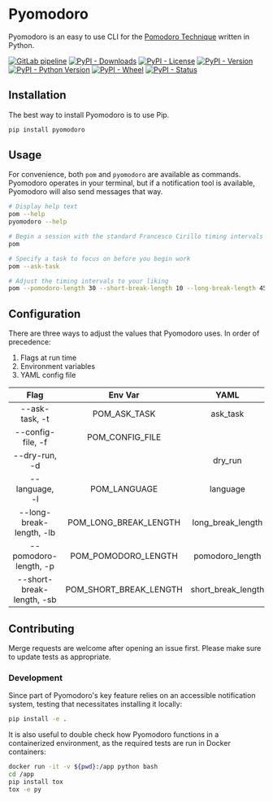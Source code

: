 # Pyomodoro
Pyomodoro is an easy to use CLI for the [Pomodoro Technique](https://francescocirillo.com/pages/pomodoro-technique) written in Python.

[![GitLab pipeline](https://img.shields.io/gitlab/pipeline/tedtramonte/pyomodoro)](https://gitlab.com/tedtramonte/pyomodoro/builds)
[![PyPI - Downloads](https://img.shields.io/pypi/dm/pyomodoro)](https://pypi.org/project/pyomodoro/)
[![PyPI - License](https://img.shields.io/pypi/l/pyomodoro)](https://choosealicense.com/licenses/mit/)
[![PyPI - Version](https://img.shields.io/pypi/v/pyomodoro)](https://gitlab.com/tedtramonte/pyomodoro/-/releases)
[![PyPI - Python Version](https://img.shields.io/pypi/pyversions/pyomodoro)](https://gitlab.com/tedtramonte/pyomodoro)
[![PyPI - Wheel](https://img.shields.io/pypi/wheel/pyomodoro)](https://gitlab.com/tedtramonte/pyomodoro)
[![PyPI - Status](https://img.shields.io/pypi/status/pyomodoro)](https://gitlab.com/tedtramonte/pyomodoro)

## Installation
The best way to install Pyomodoro is to use Pip.

```bash
pip install pyomodoro
```

## Usage
For convenience, both `pom` and `pyomodoro` are available as commands. Pyomodoro operates in your terminal, but if a notification tool is available, Pyomodoro will also send messages that way.

```bash
# Display help text
pom --help
pyomodoro --help

# Begin a session with the standard Francesco Cirillo timing intervals
pom

# Specify a task to focus on before you begin work
pom --ask-task

# Adjust the timing intervals to your liking
pom --pomodoro-length 30 --short-break-length 10 --long-break-length 45
```

## Configuration
There are three ways to adjust the values that Pyomodoro uses. In order of precedence:
1. Flags at run time
2. Environment variables
3. YAML config file

|            Flag           |         Env Var        |        YAML        |    Default   |
|:-------------------------:|:----------------------:|:------------------:|:------------:|
| --ask-task, -t            | POM_ASK_TASK           | ask_task           | False        |
| --config-file, -f         | POM_CONFIG_FILE        |                    | ~/.pyomodoro |
| --dry-run, -d             |                        | dry_run            | False        |
| --language, -l            | POM_LANGUAGE           | language           |              |
| --long-break-length, -lb  | POM_LONG_BREAK_LENGTH  | long_break_length  | 20           |
| --pomodoro-length, -p     | POM_POMODORO_LENGTH    | pomodoro_length    | 25           |
| --short-break-length, -sb | POM_SHORT_BREAK_LENGTH | short_break_length | 5            |

## Contributing
Merge requests are welcome after opening an issue first. Please make sure to update tests as appropriate.

### Development
Since part of Pyomodoro's key feature relies on an accessible notification system, testing that necessitates installing it locally:
```bash
pip install -e .
```

It is also useful to double check how Pyomodoro functions in a containerized environment, as the required tests are run in Docker containers:
```bash
docker run -it -v ${pwd}:/app python bash
cd /app
pip install tox
tox -e py
```
